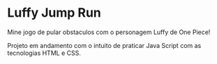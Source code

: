 # Luffy Jump Run

Mine jogo de pular obstaculos com o personagem Luffy de One Piece!

Projeto em andamento com o intuito de praticar Java Script com as tecnologias HTML e CSS. 
